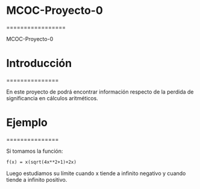 # MCOC-Proyecto-0
=================

MCOC-Proyecto-0

# Introducción
===============

En este proyecto de podrá encontrar información respecto de la perdida de significancia en cálculos aritméticos.

# Ejemplo
===============

Si tomamos la función: 

    f(x) = x(sqrt(4x**2+1)+2x)

Luego estudiamos su límite cuando x tiende a infinito negativo y cuando tiende a infinito positivo.
 
